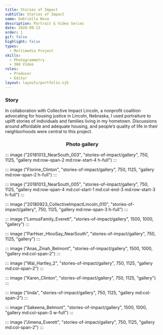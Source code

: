 ```yaml
---
title: Stories of Impact
subtitle: Stories of Impact
name: Gabriella Nova
description: Portrait & Video Series
date: 2020-09-13
order: 1
gif: false
highlight: false
types:
  - Multimedia Project
skills:
  - Photogrammetry
  - 360 Video
roles:
  - Producer
  - Editor
layout: layouts/portfolio.njk
---
```


<div class="grid-center sm:grid-center md:grid-center">

### Story

In collaboration with Collective Impact Lincoln, a nonprofit coalition advocating for housing justice in Lincoln, Nebraska, I used portraiture to uplift stories of individuals and families living in my hometown. Discussions around affordable and adequate housing, and people’s quality of life in their neighborhoods were central to this project. 

</div>

<copy-wrap align="center" class="grid-center sm:grid-center md:col-start-3 md:col-end-4">

### Photo gallery

</copy-wrap>

::: image ("20181013_NearSouth_003", "stories-of-impact/gallery", 750, 1125, "gallery md:row-span-2 md:row-start-4 h-full") 
:::

::: image ("Florine_Clinton", "stories-of-impact/gallery", 750, 1125, "gallery md:row-span-2 h-full") 
:::

::: image ("20181013_NearSouth_005", "stories-of-impact/gallery", 750, 1125, "gallery md:row-span-4 md:col-start-1 md:col-end-3 md:row-start-3 h-full") 
:::

::: image ("20180923_CollectiveImpactLincoln_010", "stories-of-impact/gallery", 750, 1125, "gallery md:row-span-3 h-full") 
:::

::: image ("LemusFamily_Everett", "stories-of-impact/gallery", 1500, 1000, "gallery") 
:::

::: image ("ParHser_HtooSay_NearSouth", "stories-of-impact/gallery", 750, 1125, "gallery") 
:::

::: image ("Anas_Zinah_Belmont", "stories-of-impact/gallery", 1500, 1000, "gallery md:col-span-2") 
:::

::: image ("Wal_Hartley_2", "stories-of-impact/gallery", 750, 1125, "gallery md:col-span-2") 
:::

::: image ("Karen_Clinton", "stories-of-impact/gallery", 750, 1125, "gallery") 
:::

::: image ("linda", "stories-of-impact/gallery", 750, 1125, "gallery md:col-span-2") 
:::

::: image ("Sakeena_Belmont", "stories-of-impact/gallery", 1500, 1000, "gallery md:col-span-3 w-full") 
:::

::: image ("Jimena_Everett", "stories-of-impact/gallery", 750, 1125, "gallery md:col-span-2") 
:::

